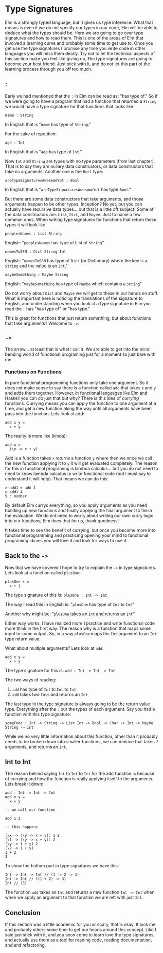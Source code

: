 # Type Signatures

Elm is a strongly typed language, but it gives us type inference. What that means is even if we do not specify our types in our code, Elm will be able to deduce what the types should be. Here we are going to go over type signatures and how to read them. This is one of the areas of Elm that involved a learning curve and probably some time to get use to. Once you get use the type signatures I promise any time you write code in other languages you will miss them dearly. Try not to let the technical aspects of this section make you feel like giving up, Elm type signatures are going to become your best friend. Just stick with it, and do not let this part of the learning process through you off too much.

## :

Early we had mentioned that the `:` in Elm can be read as: "has type of." So if we were going to have a program that had a function that returned a `String` we would have a type signature for that functions that looks like:

```
name : String
```

In English that is "`name` has type of `String`."

For the sake of repetition:

```
age : Int
```

In English that is "`age` has type of `Int`."

Now `Int` and `String` are types with no type parameters (from last chapter). That is to say they are nullary data constructors, or data constructors that take no arguments. Another one is the `Bool` type:

```
areTypeSignaturesAwesomeYet : Bool
```

In English that is "`areTypeSignaturesAwesomeYet` has type `Bool`."

But there are some data constructors that take arguments, and those arguments happen to be other types. Inception? No yet, but you can actually have recursive data types... but that is a little off subject! Some of the data constructors are: `List`, `Dict`, and `Maybe`. Just to name a few common ones. When writing type signatures for functions that return these types it will look like:

```
peoplesNames : List String
```

English: "`peoplesNames` has type of List of `String`"

```
namesToSSN : Dict String Int
```

English: "`namesToSSN` has type of `Dict` (or Dictionary) where the key is a `String` and the value is an `Int`."

```
maybeSomething : Maybe String
```

English: "`maybeSomething` has type of `Maybe` which contains a `String`"

Do not worry about `Dict` and `Maybe` we will get to these in our hands on stuff. What is important here is noticing the translations of the signature to English, and understanding when you look at a type signature in Elm you read the `:` has "has type of" or "has type."


This is great for functions that just return something, but about functions that take arguments? Welcome to `->`.

## `->`

The arrow... at least that is what I call it. We are able to get into the mind bending world of functional programing just for a moment so just bare with me.

### Functions on Functions

In pure functional programming functions only take one argument. So it does not make sense to say there is a function called `add` that takes `x` and `y` and adds them together. However, in functional languages like Elm and Haskell you can do just that but why? There is this idea of *currying* functions. Currying means you can apply the function to one argument at a time, and get a new function along the way until all arguments have been pass into the function. Lets look at add:

```
add x y =
  x + y
```

The reality is more like (kinda):

```
add x =
  (\y -> x + y)
```

Add is a function takes `x` returns a function `y` where then we once we call the new function applying it to `y` it will get evaluated completely. The reason for this in functional programing is lambda calculus... but you do not need to need to know lambda calculus to write functional code (but I must say to understand it will help). That means we can do this:

```
> add1 = add 1
> add1 4
5 : number

```

By default Elm currys everything, so you apply arguments as you need building up new functions and finally applying the final argument to finish the evaluation. We do not need to worry about writing our own curry logic into our functions, Elm does that for us, thank goodness!


It takes time to see the benefit of currying, but once you become more into functional programming and practicing opening your mind to functional programing idioms you will love it and look for ways to use it.

## Back to the `->`

Now that we have covered I hope to try to explain the `->` in type signatures. Lets look at a function called `plusOne`:

```
plusOne x =
  x + 1
```

The type signature of this is: `plusOne : Int -> Int`

The way I read this in English is: "`plusOne` has type of `Int` to `Int`"

Another why might be: "`plusOne` takes an `Int` and returns an `Int`"

Either way works, I have realized more I practice and write functional code more think in the first way. The reason why is a function that maps some input to some output. So, in a way `plusOne` maps the `Int` argument to an `Int` type return value.

What about multiple arguments? Lets look at `add`:

```
add x y =
  x + y
```

The type signature for this is: `add : Int -> Int -> Int`

The two ways of reading:

1. `add` has type of `Int` to `Int` to `Int`
2. `add` takes two `Int`s and returns an `Int`

The last type in the type signature is always going to be the return value type. Everything after the `:` our the types of each argument. Say you had a function with this type signature:

```
someFunc : Int -> String -> List Int -> Bool -> Char -> Int -> Maybe String -> Int

```

While we no very little information about this function, other than it probably needs to be broken down into smaller functions, we can deduce that takes 7 arguments, and returns an `Int`.


## Int to Int

The reason behind saying `Int` to `Int` to `Int` for the add function is because of currying and how the function is really applying itself to the arguments. Lets break it down:

```
add : Int -> Int -> Int
add x y =
  x + y

-- we call our function

add 1 2

-- this happens

(\x -> (\y -> x + y)) 1 2
(\1 -> (\y -> x + y)) 2
(\y -> 1 + y) 2
(\2 -> 1 + y)
1 + 2
3
```

To show the bottom part in type signatures we have this:

```
Int -> Int -> Int // (1 -> 2 -> 3)
Int -> Int // ((1 + 2) -> 3)
Int // (3)
```

The function `add` takes an `Int` and returns a new function `Int -> Int` when when we apply an argument to that function we are left with just `Int`.


## Conclusion

If this section was a little academic for you or scary, that is okay. It look me and probably others some time to get our heads around this concept. Like I said just stick with it, and you soon come to learn love the type signatures, and actually use them as a tool for reading code, reading documentation, and and refactoring.


